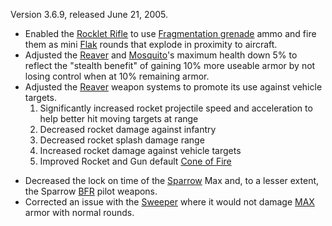 Version 3.6.9, released June 21, 2005.

- Enabled the [Rocklet Rifle](../weapons/Rocklet_Rifle.md) to use
  [Fragmentation grenade](../weapons/Fragmentation_grenade.md) ammo and fire
  them as mini [Flak](../weapons/Flak.md) rounds that explode in proximity to
  aircraft.
- Adjusted the [Reaver](../vehicles/Reaver.md) and
  [Mosquito](../vehicles/Mosquito.md)'s maximum health down 5% to reflect the
  "stealth benefit" of gaining 10% more useable armor by not losing control when
  at 10% remaining armor.
- Adjusted the [Reaver](../vehicles/Reaver.md) weapon systems to promote its use
  against vehicle targets.
  1. Significantly increased rocket projectile speed and acceleration to help
     better hit moving targets at range
  2. Decreased rocket damage against infantry
  3. Decreased rocket splash damage range
  4. Increased rocket damage against vehicle targets
  5. Improved Rocket and Gun default [Cone of Fire](../terminology/Cone_of_fire.md)

<!-- -->

- Decreased the lock on time of the [Sparrow](../items/Sparrow.md) Max and, to a
  lesser extent, the Sparrow [BFR](../vehicles/BattleFrame_Robotics.md) pilot
  weapons.
- Corrected an issue with the [Sweeper](../weapons/Sweeper.md) where it would
  not damage [MAX](../items/Mechanized_Assault_Exo-Suit.md) armor with normal
  rounds.

<!--[category:Patches](category:Patches.md)-->
